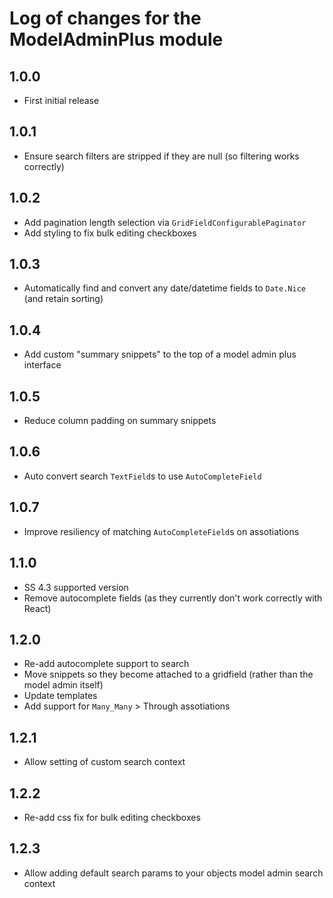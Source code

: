 # Log of changes for the ModelAdminPlus module

## 1.0.0

* First initial release

## 1.0.1

* Ensure search filters are stripped if they are null (so filtering works correctly)

## 1.0.2

* Add pagination length selection via `GridFieldConfigurablePaginator`
* Add styling to fix bulk editing checkboxes

## 1.0.3

* Automatically find and convert any date/datetime fields to `Date.Nice` (and retain sorting)

## 1.0.4

* Add custom "summary snippets" to the top of a model admin plus interface

## 1.0.5

* Reduce column padding on summary snippets

## 1.0.6

* Auto convert search `TextField`s to use `AutoCompleteField`

## 1.0.7

* Improve resiliency of matching `AutoCompleteField`s on assotiations


## 1.1.0

* SS 4.3 supported version
* Remove autocomplete fields (as they currently don't work correctly with React)

## 1.2.0

* Re-add autocomplete support to search
* Move snippets so they become attached to a gridfield (rather than the model admin itself)
* Update templates
* Add support for `Many_Many` > Through assotiations

## 1.2.1

* Allow setting of custom search context

## 1.2.2

* Re-add css fix for bulk editing checkboxes

## 1.2.3

* Allow adding default search params to your objects model admin search context
